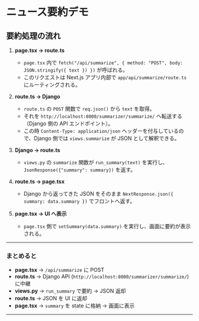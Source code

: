 # ニュース要約デモ

## 要約処理の流れ

1. **page.tsx → route.ts**

   * `page.tsx` 内で `fetch("/api/summarize", { method: "POST", body: JSON.stringify({ text }) })` が呼ばれる。
   * このリクエストは Next.js アプリ内部で `app/api/summarize/route.ts` にルーティングされる。

2. **route.ts → Django**

   * `route.ts` の `POST` 関数で `req.json()` から `text` を取得。
   * それを `http://localhost:8000/summarizer/summarize/` へ転送する（Django 側の API エンドポイント）。
   * この時 `Content-Type: application/json` ヘッダーを付与しているので、Django 側では `views.summarize` が JSON として解釈できる。

3. **Django → route.ts**

   * `views.py` の `summarize` 関数が `run_summary(text)` を実行し、`JsonResponse({"summary": summary})` を返す。

4. **route.ts → page.tsx**

   * Django から返ってきた JSON をそのまま `NextResponse.json({ summary: data.summary })` でフロントへ返す。

5. **page.tsx → UI へ表示**

   * `page.tsx` 側で `setSummary(data.summary)` を実行し、画面に要約が表示される。

---

### まとめると

* **page.tsx** → `/api/summarize` に POST
* **route.ts** → Django API (`http://localhost:8000/summarizer/summarize/`) に中継
* **views.py** → `run_summary` で要約 → JSON 返却
* **route.ts** → JSON を UI に返却
* **page.tsx** → `summary` を state に格納 → 画面に表示

---

